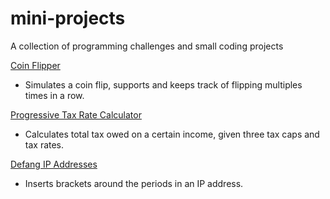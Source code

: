 # mini-projects
A collection of programming challenges and small coding projects


[Coin Flipper](https://github.com/alexliu0917/mini-projects/blob/main/Java/coinToss.java)
 - Simulates a coin flip, supports and keeps track of flipping multiples times in a row.

[Progressive Tax Rate Calculator](https://github.com/alexliu0917/mini-projects/blob/main/Java/progTaxCalc.java)
 - Calculates total tax owed on a certain income, given three tax caps and tax rates.

[Defang IP Addresses](https://github.com/alexliu0917/mini-projects/blob/main/Java/defangIPAddress.java)
 - Inserts brackets around the periods in an IP address.
